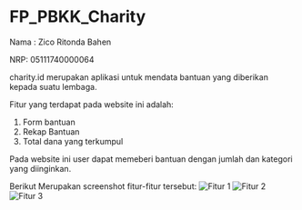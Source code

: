 # FP_PBKK_Charity

Nama : Zico Ritonda Bahen

NRP: 05111740000064

charity.id merupakan aplikasi untuk mendata bantuan yang diberikan kepada suatu lembaga.

Fitur yang terdapat pada website ini adalah:
1. Form bantuan
2. Rekap Bantuan
3. Total dana yang terkumpul

Pada website ini user dapat memeberi bantuan dengan jumlah dan kategori yang diinginkan.
 
Berikut Merupakan screenshot fitur-fitur tersebut:
![Fitur 1](https://github.com/zicoritonda/FP_PBKK_Charity/sc/sc1.png)
![Fitur 2](https://github.com/zicoritonda/FP_PBKK_Charity/sc/sc2.png)
![Fitur 3](https://github.com/zicoritonda/FP_PBKK_Charity/sc/sc3.png)


